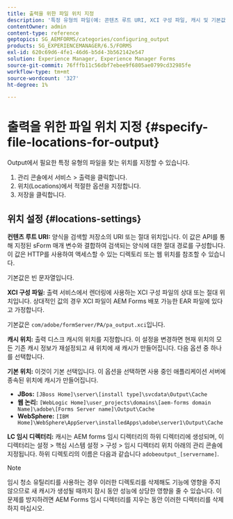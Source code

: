 ```yaml
---
title: 출력을 위한 파일 위치 지정
description: '특정 유형의 파일(예: 콘텐츠 루트 URI, XCI 구성 파일, 캐시 및 기본값)에 대한 출력의 파일 위치를 지정하는 방법을 알아봅니다.'
contentOwner: admin
content-type: reference
geptopics: SG_AEMFORMS/categories/configuring_output
products: SG_EXPERIENCEMANAGER/6.5/FORMS
exl-id: 620c69d6-4fe1-46d6-b5d4-3b562142e547
solution: Experience Manager, Experience Manager Forms
source-git-commit: 76fffb11c56dbf7ebee9f6805ae0799cd32985fe
workflow-type: tm+mt
source-wordcount: '327'
ht-degree: 1%

---
```


# 출력을 위한 파일 위치 지정 {#specify-file-locations-for-output}

Output에서 필요한 특정 유형의 파일을 찾는 위치를 지정할 수 있습니다.

1. 관리 콘솔에서 서비스 > 출력을 클릭합니다.
1. 위치(Locations)에서 적절한 옵션을 지정합니다.
1. 저장을 클릭합니다.

## 위치 설정 {#locations-settings}

**컨텐츠 루트 URI:** 양식을 검색할 저장소의 URI 또는 절대 위치입니다. 이 값은 API를 통해 지정된 sForm 매개 변수와 결합하여 검색되는 양식에 대한 절대 경로를 구성합니다. 이 값은 HTTP를 사용하여 액세스할 수 있는 디렉토리 또는 웹 위치를 참조할 수 있습니다.

기본값은 빈 문자열입니다.

**XCI 구성 파일:** 출력 서비스에서 렌더링에 사용하는 XCI 구성 파일의 상대 또는 절대 위치입니다. 상대적인 값의 경우 XCI 파일이 AEM Forms 배포 가능한 EAR 파일에 있다고 가정합니다.

기본값은 `com/adobe/formServer/PA/pa_output.xci`입니다.

**캐시 위치:** 출력 디스크 캐시의 위치를 지정합니다. 이 설정을 변경하면 현재 위치의 모든 기존 캐시 정보가 재설정되고 새 위치에 새 캐시가 만들어집니다. 다음 옵션 중 하나를 선택합니다.

**기본 위치:** 이것이 기본 선택입니다. 이 옵션을 선택하면 사용 중인 애플리케이션 서버에 종속된 위치에 캐시가 만들어집니다.

* **JBos:** `[JBoss Home]\server\[install type]\svcdata\Output\Cache`
* **웹 논리:** `[WebLogic Home]\user_projects\domains\[aem-forms domain Name]\adobe\[Forms Server name]\Output\Cache`
* **WebSphere:** `[IBM Home]\WebSphere\AppServer\installedApps\adobe\server1\Output\Cache`

**LC 임시 디렉터리:** 캐시는 AEM forms 임시 디렉터리의 하위 디렉터리에 생성되며, 이 디렉터리는 설정 > 핵심 시스템 설정 > 구성 > 임시 디렉터리 위치 아래의 관리 콘솔에 지정됩니다. 하위 디렉토리의 이름은 다음과 같습니다 `adobeoutput_[servername]`.

>[!NOTE]
>
>임시 청소 유틸리티를 사용하는 경우 이러한 디렉토리를 삭제해도 기능에 영향을 주지 않으므로 새 캐시가 생성될 때까지 잠시 동안 성능에 상당한 영향을 줄 수 있습니다. 이 문제를 방지하려면 AEM Forms 임시 디렉터리를 지우는 동안 이러한 디렉터리를 삭제하지 마십시오.
